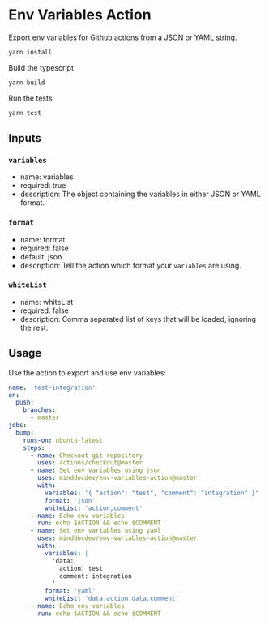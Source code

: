 # Env Variables Action

Export env variables for Github actions from a JSON or YAML string.

```bash
yarn install
```

Build the typescript

```bash
yarn build
```

Run the tests

```bash
yarn test
```

## Inputs

### `variables`

- name: variables
- required: true
- description: The object containing the variables in either JSON or YAML format.

### `format`

- name: format
- required: false
- default: json
- description: Tell the action which format your `variables` are using.

### `whiteList`

- name: whiteList
- required: false
- description: Comma separated list of keys that will be loaded, ignoring the rest.

## Usage

Use the action to export and use env variables:

```yaml
name: 'test-integration'
on:
  push:
    branches:
      - master
jobs:
  bump:
    runs-on: ubuntu-latest
    steps:
      - name: Checkout git repository
        uses: actions/checkout@master
      - name: Set env variables using json
        uses: minddocdev/env-variables-action@master
        with:
          variables: '{ "action": "test", "comment": "integration" }'
          format: 'json'
          whiteList: 'action,comment'
      - name: Echo env variables
        run: echo $ACTION && echo $COMMENT
      - name: Set env variables using yaml
        uses: minddocdev/env-variables-action@master
        with:
          variables: |
            'data:
              action: test
              comment: integration
            '
          format: 'yaml'
          whiteList: 'data.action,data.comment'
      - name: Echo env variables
        run: echo $ACTION && echo $COMMENT
```
